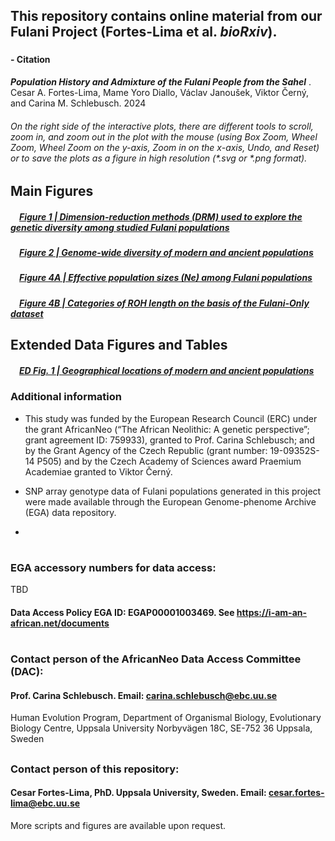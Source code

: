 ## This repository contains online material from our Fulani Project (Fortes-Lima et al. ***bioRxiv***).
###
#### - Citation
***Population History and Admixture of the Fulani People from the Sahel***
. Cesar A. Fortes-Lima, Mame Yoro Diallo, Václav Janoušek, Viktor Černý, and Carina M. Schlebusch. 2024

###### On the right side of the interactive plots, there are different tools to scroll, zoom in, and zoom out in the plot with the mouse (using Box Zoom, Wheel Zoom, Wheel Zoom on the y-axis, Zoom in on the x-axis, Undo, and Reset) or to save the plots as a figure in high resolution (*.svg or *.png format). 


## Main Figures
##### &emsp;[Figure 1 | Dimension-reduction methods (DRM) used to explore the genetic diversity among studied Fulani populations](https://raw.githack.com/Schlebusch-lab/Expansion_of_BSP_peer-reviewed_article/main/00-Main_Fig.s/Fig_1.html)

##### &emsp;[Figure 2 | Genome-wide diversity of modern and ancient populations](https://raw.githack.com/Schlebusch-lab/Expansion_of_BSP_peer-reviewed_article/main/00-Main_Fig.s/Fig_2.pdf)

##### &emsp;[Figure 4A | Effective population sizes (Ne) among Fulani populations ](https://raw.githack.com/Schlebusch-lab/Expansion_of_BSP_peer-reviewed_article/main/00-Main_Fig.s/Fig_3.html)

##### &emsp;[Figure 4B | Categories of ROH length on the basis of the Fulani-Only dataset](https://raw.githack.com/Schlebusch-lab/Expansion_of_BSP_peer-reviewed_article/main/00-Main_Fig.s/Fig_4.pdf)


## Extended Data Figures and Tables

##### &emsp;[ED Fig. 1 | Geographical locations of modern and ancient populations](https://raw.githack.com/Schlebusch-lab/Expansion_of_BSP_peer-reviewed_article/main/00-ExtData/ED_Fig_1.html)






###
### Additional information
- This study was funded by the European Research Council (ERC) under the grant AfricanNeo (“The African Neolithic: A genetic perspective”; grant agreement ID: 759933), granted to Prof. Carina Schlebusch; and by the Grant Agency of the Czech Republic (grant number: 19-09352S-14 P505) and by the Czech Academy of Sciences award Praemium Academiae granted to Viktor Černý.

- SNP array genotype data of Fulani populations generated in this project were made available through the European Genome-phenome Archive (EGA) data repository.
- 
#
### EGA accessory numbers for data access:

TBD

#### Data Access Policy EGA ID: EGAP00001003469. See https://i-am-an-african.net/documents

#
### Contact person of the AfricanNeo Data Access Committee (DAC):
#### Prof. Carina Schlebusch. Email: carina.schlebusch@ebc.uu.se
Human Evolution Program, Department of Organismal Biology, 
Evolutionary Biology Centre, Uppsala University
Norbyvägen 18C, SE-752 36 Uppsala, Sweden
##
### Contact person of this repository:
#### Cesar Fortes-Lima, PhD. Uppsala University, Sweden. Email: cesar.fortes-lima@ebc.uu.se
More scripts and figures are available upon request.

